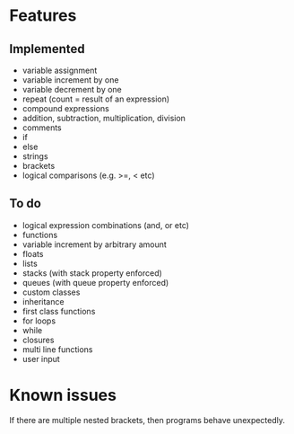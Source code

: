 # Features

## Implemented

- variable assignment
- variable increment by one
- variable decrement by one
- repeat (count = result of an expression)
- compound expressions
- addition, subtraction, multiplication, division
- comments
- if
- else
- strings
- brackets
- logical comparisons (e.g. >=, < etc)

## To do

- logical expression combinations (and, or etc)
- functions
- variable increment by arbitrary amount
- floats
- lists
- stacks (with stack property enforced)
- queues (with queue property enforced)
- custom classes
- inheritance
- first class functions
- for loops
- while
- closures
- multi line functions
- user input

# Known issues

If there are multiple nested brackets, then programs behave unexpectedly.
